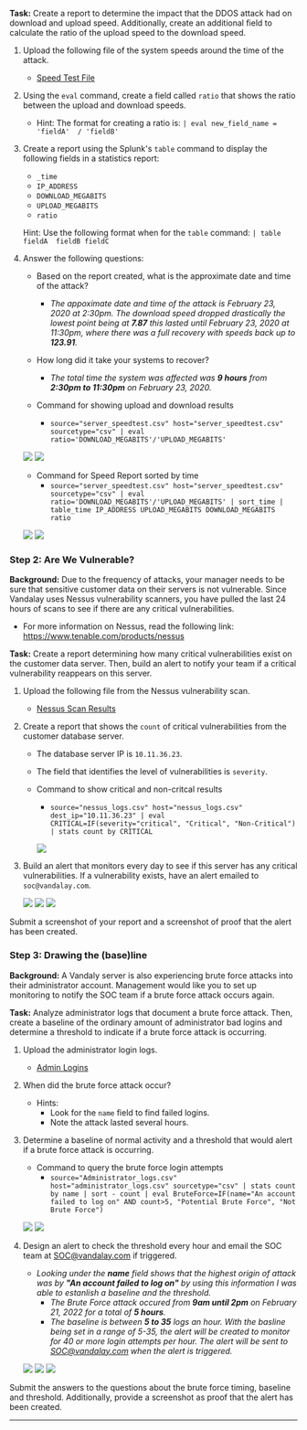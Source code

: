 **Task:** Create a report to determine the impact that the DDOS attack had on download and upload speed. Additionally, create an additional field to calculate the ratio of the upload speed to the download speed.


1.  Upload the following file of the system speeds around the time of the attack.
    - [Speed Test File](resources/server_speedtest.csv)

2. Using the `eval` command, create a field called `ratio` that shows the ratio between the upload and download speeds.
   - Hint: The format for creating a ratio is: `| eval new_field_name = 'fieldA'  / 'fieldB'`
      
3. Create a report using the Splunk's `table` command to display the following fields in a statistics report:
    - `_time`
    - `IP_ADDRESS`
    - `DOWNLOAD_MEGABITS`
    - `UPLOAD_MEGABITS`
    - `ratio`
  
   Hint: Use the following format when for the `table` command: `| table fieldA  fieldB fieldC`

4. Answer the following questions:

    - Based on the report created, what is the approximate date and time of the attack?
      - _The appoximate date and time of the attack is February 23, 2020 at 2:30pm. The download speed dropped drastically the lowest point being at **7.87** this lasted until February 23, 2020 at 11:30pm, where there was a full recovery with speeds back up to **123.91**._
    - How long did it take your systems to recover?
      - _The total time the system was affected was **9 hours** from **2:30pm to 11:30pm** on February 23, 2020._

    - Command for showing upload and download results
      - `source="server_speedtest.csv" host="server_speedtest.csv" sourcetype="csv" | eval ratio='DOWNLOAD_MEGABITS'/'UPLOAD_MEGABITS'`

    ![](Images/eval_command_upload_download.png)
    ![](Images/speed_report_visulization.png)

    - Command for Speed Report sorted by time
      - `source="server_speedtest.csv" host="server_speedtest.csv" sourcetype="csv" | eval ratio='DOWNLOAD_MEGABITS'/'UPLOAD_MEGABITS' | sort_time | table_time IP_ADDRESS UPLOAD_MEGABITS DOWNLOAD_MEGABITS ratio`

    ![](Images/speed_report.png)
    ![](Images/speed_report_ratio.png)

 
### Step 2: Are We Vulnerable? 

**Background:**  Due to the frequency of attacks, your manager needs to be sure that sensitive customer data on their servers is not vulnerable. Since Vandalay uses Nessus vulnerability scanners, you have pulled the last 24 hours of scans to see if there are any critical vulnerabilities.

  - For more information on Nessus, read the following link: https://www.tenable.com/products/nessus

**Task:** Create a report determining how many critical vulnerabilities exist on the customer data server. Then, build an alert to notify your team if a critical vulnerability reappears on this server.

1. Upload the following file from the Nessus vulnerability scan.
   - [Nessus Scan Results](resources/nessus_logs.csv)

2. Create a report that shows the `count` of critical vulnerabilities from the customer database server.
   - The database server IP is `10.11.36.23`.
   - The field that identifies the level of vulnerabilities is `severity`.
   - Command to show critical and non-critcal results
     - `source="nessus_logs.csv" host="nessus_logs.csv" dest_ip="10.11.36.23" | eval CRITICAL=IF(severity="critical", "Critical", "Non-Critical") | stats count by CRITICAL`

     ![](Images/critical_non_critical.png)
      
3. Build an alert that monitors every day to see if this server has any critical vulnerabilities. If a vulnerability exists, have an alert emailed to `soc@vandalay.com`.
   
   ![](Images/configure_alert.png)
   ![](Images/alert_trigger_action.png)
   ![](Images/overview_alert_configuration.png)

Submit a screenshot of your report and a screenshot of proof that the alert has been created.


### Step 3: Drawing the (base)line

**Background:**  A Vandaly server is also experiencing brute force attacks into their administrator account. Management would like you to set up monitoring to notify the SOC team if a brute force attack occurs again.


**Task:** Analyze administrator logs that document a brute force attack. Then, create a baseline of the ordinary amount of administrator bad logins and determine a threshold to indicate if a brute force attack is occurring.

1. Upload the administrator login logs.
   - [Admin Logins](resources/Administrator_logs.csv)

2. When did the brute force attack occur?
   - Hints:
     - Look for the `name` field to find failed logins.
     - Note the attack lasted several hours.
      
3. Determine a baseline of normal activity and a threshold that would alert if a brute force attack is occurring.
    - Command to query the brute force login attempts
      - `source="Administrator_logs.csv" host="administrator_logs.csv" sourcetype="csv" | stats count by name | sort - count | eval BruteForce=IF(name="An account failed to log on" AND count>5, "Potential Brute Force", "Not Brute Force")`

    ![](Images/brute_force_failed_login.png )
    ![](Images/pie_chart_brute_force_fail_login.png)

4. Design an alert to check the threshold every hour and email the SOC team at SOC@vandalay.com if triggered.
    - _Looking under the **name** field shows that the highest origin of attack was by **"An account failed to log on"** by using this information I was able to estanlish a baseline and the threshold._
      - _The Brute Force attack occured from **9am until 2pm** on February 21, 2022 for a total of **5 hours**._
      - _The baseline is between **5 to 35** logs an hour. With the basline being set in a range of 5-35, the alert will be created to monitor for 40 or more login attempts per hour. The alert will be sent to SOC@vandalay.com when the alert is triggered._

    ![](Images/config_brute_force_alert.png)
    ![](Images/brute_force_trigger_actions.png)
    ![](Images/proof_brute_force_alert.png)

Submit the answers to the questions about the brute force timing, baseline and threshold. Additionally, provide a screenshot as proof that the alert has been created.

---
